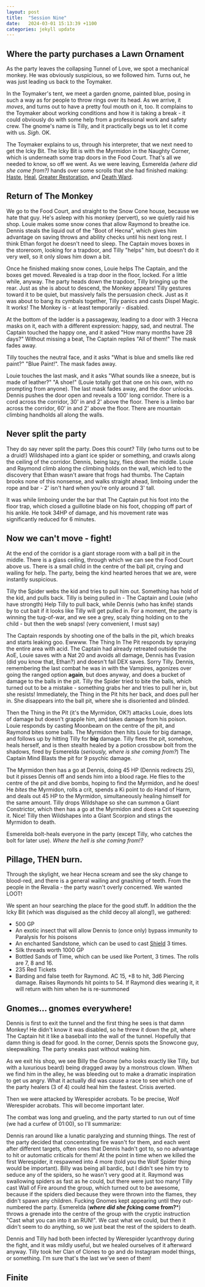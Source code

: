 ```yaml
---
layout: post
title:  "Session Nine"
date:   2024-03-01 15:13:39 +1100
categories: jekyll update
---
```

## Where the party purchases a Lawn Ornament

As the party leaves the collapsing Tunnel of Love, we spot a mechanical monkey. He was obviously suspicious, so we followed him. Turns out, he was just leading us back to the Toymaker.

In the Toymaker's tent, we meet a garden gnome, painted blue, posing in such a way as for people to throw rings over its head. As we arrive, it *moves*, and turns out to have a pretty foul mouth on it, too. It complains to the Toymaker about working conditions and how it is taking a break - it could obviously do with some help from a professional work and safety crew. The gnome's name is Tilly, and it practically begs us to let it come with us. *Sigh*. OK.

The Toymaker explains to us, through his interpreter, that we next need to get the Icky Bit. The Icky Bit is with the Myrmidon in the Naughty Corner, which is underneath some trap doors in the Food Court. That's all we needed to know, so off we went. As we were leaving, Esmerelda *(where did she come from?)* hands over some scrolls that she had finished making: [Haste](http://dnd5e.wikidot.com/spell:haste), [Heal](http://dnd5e.wikidot.com/spell:heal), [Greater Restoration](http://dnd5e.wikidot.com/spell:greater-restoration), and [Death Ward](http://dnd5e.wikidot.com/spell:death-ward).

## Return of The Monkey

We go to the Food Court, and straight to the Snow Cone house, because we hate that guy. He's asleep with his monkey (pervert), so we quietly raid his shop. Louie makes some snow cones that allow Raymond to breathe ice. Dennis steals the liquid out of the "Boot of Hecna", which gives him advantage on saving throws and ability checks until his next long rest. I think Ethan forgot he doesn't need to sleep. The Captain moves boxes in the storeroom, looking for a trapdoor, and Tilly "helps" him, but doesn't do it very well, so it only slows him down a bit.

Once he finished making snow cones, Louie helps The Captain, and the boxes get moved. Revealed is a trap door in the floor, locked. For a little while, anyway. The party heads down the trapdoor, Tilly bringing up the rear. Just as she is about to descend, the Monkey appears! Tilly gestures toward it to be quiet, but massively fails the persuasion check. Just as it was about to bang its cymbals together, Tilly panics and casts Dispel Magic. It works! The Monkey is - at least temporarily - disabled.

At the bottom of the ladder is a passageway, leading to a door with 3 Hecna masks on it, each with a different expression: happy, sad, and neutral. The Captain touched the happy one, and it asked "How many months have 28 days?" Without missing a beat, The Captain replies "All of them!" The mask fades away.

Tilly touches the neutral face, and it asks "What is blue and smells like red paint?" "Blue Paint!". The mask fades away.

Louie touches the last mask, and it asks "What sounds like a sneeze, but is made of leather?" "A shoe!" (Louie totally got that one on his own, with no prompting from anyone). The last mask fades away, and the door unlocks. Dennis pushes the door open and reveals a 100' long corridor. There is a cord across the corridor, 30' in and 2' above the floor. There is a limbo bar across the corridor, 60' in and 2' above the floor. There are mountain climbing handholds all along the walls.

## Never split the party

They do say never split the party. Does this count? Tilly (who turns out to be a druid!) Wildshaped into a giant ice spider or something, and crawls along the ceiling of the corridor. Dennis, being lazy, flies down the middle. Louie and Raymond climb along the climbing holds on the wall, which led to the discovery that Ethan wasn't aware that frogs had thumbs. The Captain brooks none of this nonsense, and walks straight ahead, limboing under the rope and bar - 2' isn't hard when you're only around 3' tall.

It was while limboing under the bar that The Captain put his foot into the floor trap, which closed a guillotine blade on his foot, chopping off part of his ankle. He took 34HP of damage, and his movement rate was significantly reduced for 6 minutes.

## Now we can't move - fight!

At the end of the corridor is a giant storage room with a ball pit in the middle. There is a glass ceiling, through which we can see the Food Court above us. There is a small child in the centre of the ball pit, crying and wailing for help. The party, being the kind hearted heroes that we are, were instantly suspicious.

Tilly the Spider webs the kid and tries to pull him out. Something has hold of the kid, and pulls back. Tilly is being pulled in - The Captain and Louie (who have strongth) Help Tilly to pull back, while Dennis (who has knife) stands by to cut bait if it looks like Tilly will get pulled in. For a moment, the party is winning the tug-of-war, and we see a grey, scaly thing holding on to the child - but then the web snaps! (very convenient, I must say)

The Captain responds by shooting one of the balls in the pit, which breaks and starts leaking goo. Ewwww. The Thing In The Pit responds by spraying the entire area with acid. The Captain had already retreated outside the AoE, Louie saves with a Nat 20 and avoids all damage, Dennis has Evasion (did you know that, Ethan?) and doesn't fail DEX saves. Sorry Tilly.
Dennis, remembering the last combat he was in with the Vampires, agonizes over going the ranged option
**again**, but does anyway, and does a bucket of damage to the balls in the pit. Tilly the Spider tried
to bite the balls, which turned out to be a mistake - something grabs her and tries to pull her in, but she
resists! Immediately, the Thing in the Pit hits her back, and does pull her in. She disappears into the ball
pit, where she is disoriented and blinded.

Then the Thing in the Pit (it's the Myrmidon, OK?) attacks Louie, does lots of damage but doesn't grapple him, and takes damage from his poison. Louie responds by casting Moonbeam on the centre of the pit, and Raymond bites some balls. The Myrmidon then hits Louie for big damage, and follows up by hitting Tilly for **big** damage. Tilly flees the pit, somehow, heals herself, and is then stealth healed by a potion crossbow bolt from the shadows, fired by Esmerelda (*seriously, where is she coming from?*) The Captain Mind Blasts the pit for 9 psychic damage.

The Myrmidon then has a go at Dennis, doing 45 HP (Dennis redirects 25), but it pisses Dennis off and sends him into a blood rage. He flies to the centre of the pit and dive bombs, hoping to find the Myrmidon, and he does! He *bites* the Myrmidon, rolls a crit, spends a Ki point to do Hand of Harm, and deals out 45 HP to the Myrmidon, simultaneously healing himself for the same amount. Tilly drops Wildshape so she can summon a Giant Constrictor, which then has a go at the Myrmidon and does a Crit squeezing it. Nice! Tilly then Wildshapes into a Giant Scorpion and stings the Myrmidon to death.

Esmerelda bolt-heals everyone in the party (except Tilly, who catches the bolt for later use). *Where the hell is she coming from!?*

## Pillage, THEN burn.

Through the skylight, we hear Hecna scream and see the sky change to blood-red, and there is a general wailing and gnashing of teeth. From the people in the Revalia - the party wasn't overly concerned. We wanted LOOT!

We spent an hour searching the place for the good stuff. In addition the the Icky Bit (which was disguised as the child decoy all along!), we gathered:

* 500 GP
* An exotic insect that will allow Dennis to (once only) bypass immunity to Paralysis for his poisons
* An enchanted Sandstone, which can be used to cast <a href="http://dnd5e.wikidot.com/spell:shield">Shield</a> 3 times.
* Silk threads worth 1000 GP
* Bottled Sands of Time, which can be used like Portent, 3 times. The rolls are 7, 8 and 16.
* 235 Red Tickets
* Barding and false teeth for Raymond. AC 15, +8 to hit, 3d6 Piercing damage. Raises Raymonds hit points to 54. If Raymond dies wearing it, it will return with him when he is re-summoned

## Gnomes... gnomes everywhere!

Dennis is first to exit the tunnel and the first thing he sees is that damn Monkey! He didn't know it was disabled, so he threw it down the pit, where The Captain hit it like a baseball into the wall of the tunnel. Hopefully that damn thing is dead for good. In the corner, Dennis spots the Snowcone guy, sleepwalking. The party sneaks past without waking him.

As we exit his shop, we see Billy the Gnome (who looks exactly like Tilly, but with a luxurious beard) being dragged away by a monstrous clown. When we find him in the alley, he was bleeding out to make a dramatic inspiration to get us angry. What it actually did was cause a race to see which one of the party healers (3 of 4) could heal him the fastest. Crisis averted.

Then we were attacked by Werespider acrobats. To be precise, Wolf Werespider acrobats. This will become important later.

The combat was long and grueling, and the party started to run out of time (we had a curfew of 01:00), so I'll summarize:

Dennis ran around like a lunatic paralyzing and stunning things. The rest of the party decided that concentrating fire wasn't for them, and each went after different targets, often ones that Dennis hadn't got to, so no advantage to hit or automatic criticals for them! At the point in time when we killed the first Werespider, it respawned into 4 more (told you the Wolf Spider thing would be important). Billy was being all bardic, but I didn't see him try to seduce any of the spiders, so he wasn't very good at it. Raymond was swallowing spiders as fast as he could, but there were just too many! Tilly cast Wall of Fire around the group, which turned out to be awesome, because if the spiders died because they were thrown into the flames, they didn't spawn any children. Fucking Gnomes kept appearing until they out-numbered the party. Esmerelda (***where did she f*cking come from?***) throws a grenade into the centre of the group with the cryptic instruction "Cast what you can into it an RUN!". We cast what we could, but then it didn't seem to do anything, so we just beat the rest of the spiders to death.

Dennis and Tilly had both been infected by Werespider lycanthropy during the fight, and it was mildly useful, but we healed ourselves of it afterward anyway. Tilly took her Clan of Clones to go and do Instagram model things, or something. I'm sure that's the last we've seen of them!

## Finite
